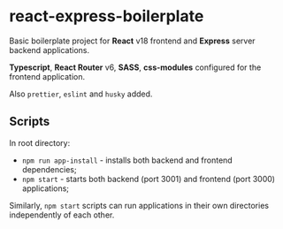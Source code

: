 # react-express-boilerplate

Basic boilerplate project for **React** v18 frontend and **Express** server backend applications.

**Typescript**, **React Router** v6, **SASS**, **css-modules** configured for the frontend application.

Also `prettier`, `eslint` and `husky` added.

## Scripts

In root directory:
- `npm run app-install` - installs both backend and frontend dependencies;
- `npm start` - starts both backend (port 3001) and frontend (port 3000) applications;

Similarly, `npm start` scripts can run applications in their own directories independently of each other.
